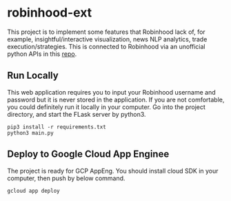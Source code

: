 # robinhood-ext
This project is to implement some features that Robinhood lack of, for example, insightful/interactive visualization, news NLP analytics, trade execution/strategies. This is connected to Robinhood via an unofficial python APIs in this [repo](https://github.com/Jamonek/Robinhood).

## Run Locally
This web application requires you to input your Robinhood username and password but it is never stored in the application. If you are not comfortable, you could definitely run it locally in your computer. Go into the project directory, and start the FLask server by python3.
```
pip3 install -r requirements.txt
python3 main.py
```

## Deploy to Google Cloud App Enginee
The project is ready for GCP AppEng. You should install cloud SDK in your computer, then push by below command.
```
gcloud app deploy
```